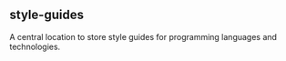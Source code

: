 style-guides
------------

A central location to store style guides for programming languages and technologies.


